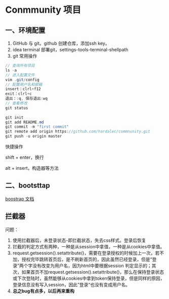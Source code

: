 # Conmmunity 项目
## 一、环境配置
1. GitHub 与 git。github 创建仓库，添加ssh key。
2. idea terminal 部署git，settings-tools-terminal-shellpath
3. git 常用操作
~~~java
// 查询所有项目
ls -a
// 进入配置文件
vim .git/config
// 配置用户名和邮箱
insert：clrl+f12
exit：clrl+c
退出：:q, 保存退出:wq
// 查看修改
git status
    
git init
git add README.md
git commit -m "first commit"
git remote add origin https://github.com/hardalec/commnunity.git
git push -u origin master
~~~

快捷操作

shift + enter，换行

alt + insert，构造器等方法



## 二、bootsttap

[boostrap 文档](https://v3.bootcss.com/components/#navbar)





## 拦截器

问题：

1. 使用拦截器后，未登录状态-即拦截状态，失去css样式。登录后恢复
2. 拦截的判定方式有两种，一种是从session中拿值，一种是从cookies中拿值。
3. request.getsession().setattribute()，需要在登录授权的时候加上一次，若不加，授权完毕跳转首页后，是不刷新首页的，因此虽然已经登录，但是“登录”两个字没有改变为用户名，因为html中要根据session 判定显示的；其次，如果首页不加request.getsession().setattribute()，那么在保持登录状态或下次登陆时，虽然能够从cookies中拿到token保持登录，但是同样的原因，登录信息没有写入session，因此”登录“也没有变成用户名。
4. **总之bug有点多，以后再来重构**



